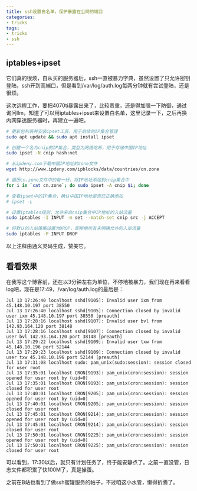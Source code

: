 ```yaml
---
title: ssh设置白名单，保护暴露在公网的端口
categories:
- tricks
tags:
- tricks
- ssh
---
```


## iptables+ipset

它们真的很烦，自从买的服务器后，ssh一直被暴力字典，虽然设置了只允许密钥登陆，ssh开到高端口，但是看到/var/log/auth.log每两分钟就有尝试登陆，还是很烦。

这次远程工作，要把4070ti暴露出来了，比较贵重，还是得加强一下防御，通过询问llm，知道了可以用iptables+ipset来设置白名单，这里记录一下，之后再换内网穿透服务器时，再建立一遍吧。

```bash
# 更新包列表并安装ipset工具，用于后续的IP集合管理
sudo apt update && sudo apt install ipset

# 创建一个名为cnip的IP集合，类型为网络哈希，用于存储中国IP地址
sudo ipset -N cnip hash:net 

# 从ipdeny.com下载中国IP地址的zone文件
wget http://www.ipdeny.com/ipblocks/data/countries/cn.zone 

# 遍历cn.zone文件中的每一行，将IP地址添加到cnip集合中
for i in `cat cn.zone`; do sudo ipset -A cnip $i; done 

# 查看ipset中的IP集合，确认中国IP地址是否已正确添加
# ipset -L

# 设置iptables规则，允许来自cnip集合中IP地址的入站流量
sudo iptables -I INPUT -m set --match-set cnip src -j ACCEPT

# 将默认的入站策略设置为DROP，即拒绝所有未明确允许的入站流量
sudo iptables -P INPUT DROP 
```

以上注释由通义灵码生成，赞美它。

## 看看效果

在我写这个博客前，还在以3分钟左右为单位，不停地被暴力，我们现在再来看看log吧，现在是17:49，/var/log/auth.log的最后是：

```
Jul 13 17:26:40 localhost sshd[9105]: Invalid user ixm from 45.148.10.197 port 38550
Jul 13 17:26:40 localhost sshd[9105]: Connection closed by invalid user ixm 45.148.10.197 port 38550 [preauth]
Jul 13 17:28:16 localhost sshd[9107]: Invalid user bvl from 142.93.164.120 port 38148
Jul 13 17:28:16 localhost sshd[9107]: Connection closed by invalid user bvl 142.93.164.120 port 38148 [preauth]
Jul 13 17:29:22 localhost sshd[9109]: Invalid user txw from 45.148.10.196 port 52144
Jul 13 17:29:23 localhost sshd[9109]: Connection closed by invalid user txw 45.148.10.196 port 52144 [preauth]
Jul 13 17:31:08 localhost sudo: pam_unix(sudo:session): session closed for user root
Jul 13 17:35:01 localhost CRON[9193]: pam_unix(cron:session): session opened for user root by (uid=0)
Jul 13 17:35:01 localhost CRON[9193]: pam_unix(cron:session): session closed for user root
Jul 13 17:40:01 localhost CRON[9205]: pam_unix(cron:session): session opened for user root by (uid=0)
Jul 13 17:40:01 localhost CRON[9205]: pam_unix(cron:session): session closed for user root
Jul 13 17:45:01 localhost CRON[9214]: pam_unix(cron:session): session opened for user root by (uid=0)
Jul 13 17:45:01 localhost CRON[9214]: pam_unix(cron:session): session closed for user root
Jul 13 17:50:01 localhost CRON[9225]: pam_unix(cron:session): session opened for user root by (uid=0)
Jul 13 17:50:01 localhost CRON[9225]: pam_unix(cron:session): session closed for user root
```

可以看到，17:30以后，就只有计划任务了，终于能安静点了。之前一直没管，日志文件都积累了快100M了，真是操蛋。

之前在B站也看到了做ssh蜜罐服务的帖子，不过咱这小水管，懒得折腾了。